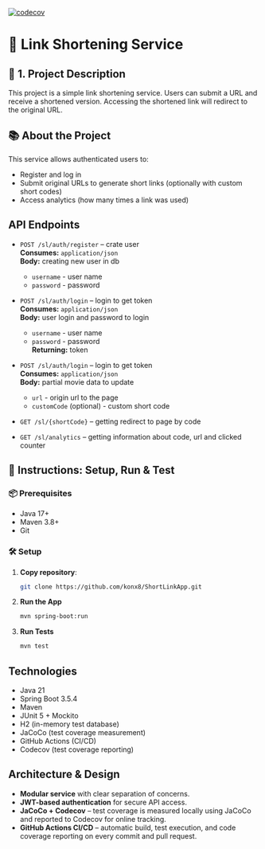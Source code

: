 [![codecov](https://codecov.io/gh/NAZWA_UZYTKOWNIKA/NAZWA_REPO/branch/main/graph/badge.svg)](https://codecov.io/gh/NAZWA_UZYTKOWNIKA/NAZWA_REPO)


# 📎 Link Shortening Service

## 🧾 1. Project Description
This project is a simple link shortening service. Users can submit a URL and receive a shortened version. Accessing the shortened link will redirect to the original URL.

## 📚 About the Project

This service allows authenticated users to:
- Register and log in
- Submit original URLs to generate short links (optionally with custom short codes)
- Access analytics (how many times a link was used)


## API Endpoints

- `POST /sl/auth/register` – crate user  
  **Consumes:** `application/json`  
  **Body:** creating new user in db
    - `username` - user name 
    - `password` - password


- `POST /sl/auth/login` – login to get token     
  **Consumes:** `application/json`  
  **Body:** user login and password to login 
    - `username` - user name
    - `password` - password   
**Returning:** token


- `POST /sl/auth/login` – login to get token  
  **Consumes:** `application/json`  
  **Body:** partial movie data to update
    - `url` - origin url to the page
    - `customCode` (optional) - custom short code 

- `GET /sl/{shortCode}` – getting redirect to page by code  


- `GET /sl/analytics` – getting information about code, url and clicked counter 


## 🚀 Instructions: Setup, Run & Test

### 📦 Prerequisites

- Java 17+
- Maven 3.8+
- Git

### 🛠️ Setup

1. **Copy repository**:
   ```bash
   git clone https://github.com/konx8/ShortLinkApp.git
2. **Run the App**
    ```bash
   mvn spring-boot:run
   ```
3. **Run Tests**
    ```bash
   mvn test
   ```   


## Technologies
- Java 21
- Spring Boot 3.5.4
- Maven
- JUnit 5 + Mockito
- H2 (in-memory test database)
- JaCoCo (test coverage measurement)
- GitHub Actions (CI/CD)
- Codecov (test coverage reporting)

## Architecture & Design
- **Modular service** with clear separation of concerns.
- **JWT-based authentication** for secure API access.
- **JaCoCo + Codecov** – test coverage is measured locally using JaCoCo and reported to Codecov for online tracking.
- **GitHub Actions CI/CD** – automatic build, test execution, and code coverage reporting on every commit and pull request.


